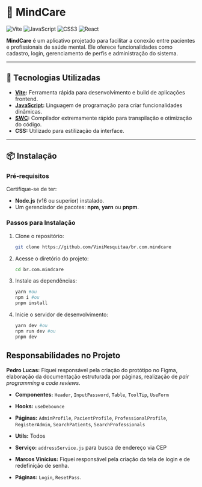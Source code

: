 # 🧠 MindCare

![Vite](https://img.shields.io/badge/vite-%23646CFF.svg?style=for-the-badge&logo=vite&logoColor=white)
![JavaScript](https://img.shields.io/badge/javascript-%23323330.svg?style=for-the-badge&logo=javascript&logoColor=%23F7DF1E)
![CSS3](https://img.shields.io/badge/css3-%231572B6.svg?style=for-the-badge&logo=css3&logoColor=white)
![React](https://img.shields.io/badge/react-%2320232a.svg?style=for-the-badge&logo=react&logoColor=%2361DAFB)

**MindCare** é um aplicativo projetado para facilitar a conexão entre pacientes e profissionais de saúde mental. Ele oferece funcionalidades como cadastro, login, gerenciamento de perfis e administração do sistema.

---

## 🚀 Tecnologias Utilizadas

- **[Vite](https://vitejs.dev/):** Ferramenta rápida para desenvolvimento e build de aplicações frontend.
- **[JavaScript](https://developer.mozilla.org/en-US/docs/Web/JavaScript):** Linguagem de programação para criar funcionalidades dinâmicas.
- **[SWC](https://swc.rs/):** Compilador extremamente rápido para transpilação e otimização do código.
- **CSS:** Utilizado para estilização da interface.

---

## 📦 Instalação

### Pré-requisitos

Certifique-se de ter:

- **Node.js** (v16 ou superior) instalado.
- Um gerenciador de pacotes: **npm**, **yarn** ou **pnpm**.

### Passos para Instalação

1. Clone o repositório:

   ```bash
   git clone https://github.com/ViniMesquitaa/br.com.mindcare
   ```

2. Acesse o diretório do projeto:

   ```bash
   cd br.com.mindcare
   ```

3. Instale as dependências:

   ```bash
   yarn #ou
   npm i #ou
   pnpm install
   ```

4. Inicie o servidor de desenvolvimento:

   ```bash
   yarn dev #ou
   npm run dev #ou
   pnpm dev
   ```

## Responsabilidades no Projeto

**Pedro Lucas:**
Fiquei responsável pela criação do protótipo no Figma, elaboração da documentação estruturada por páginas, realização de _pair programming_ e _code reviews_.

- **Componentes:** `Header`, `InputPassword`, `Table`, `ToolTip`, `UseForm`
- **Hooks:** `useDebounce`
- **Páginas:** `AdminProfile`, `PacientProfile`, `ProfessionalProfile`, `RegisterAdmin`, `SearchPatients`, `SearchProfessionals`
- **Utils:** Todos
- **Serviço:** `addressService.js` para busca de endereço via CEP

- **Marcos Vinícius:**
Fiquei responsável pela criação da tela de login e de redefinição de senha.

- **Páginas:** `Login`, `ResetPass`.

